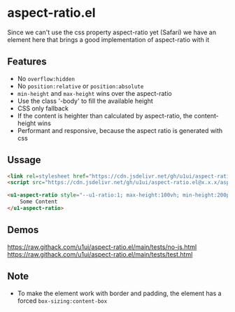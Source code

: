 # aspect-ratio.el

Since we can't use the css property aspect-ratio yet (Safari) we have an element here that brings a good implementation of aspect-ratio with it

## Features
- No `overflow:hidden`
- No `position:relative` or `position:absolute`
- `min-height` and `max-height` wins over the aspect-ratio
- Use the class '-body' to fill the available height
- CSS only fallback
- If the content is heighter than calculated by aspect-ratio, the content-height wins
- Performant and responsive, because the aspect ratio is generated with css

## Ussage

```html
<link rel=stylesheet href="https://cdn.jsdelivr.net/gh/u1ui/aspect-ratio.el@x.x.x/aspect-ratio.min.css">
<script src="https://cdn.jsdelivr.net/gh/u1ui/aspect-ratio.el@x.x.x/aspect-ratio.min.js" type=module></script>

<u1-aspect-ratio style="--u1-ratio:1; max-height:100vh; min-height:200px; border:2px solid red">
    Some Content
</u1-aspect-ratio>
```

## Demos
https://raw.githack.com/u1ui/aspect-ratio.el/main/tests/no-js.html  
https://raw.githack.com/u1ui/aspect-ratio.el/main/tests/test.html  

## Note

- To make the element work with border and padding, the element has a forced `box-sizing:content-box`
